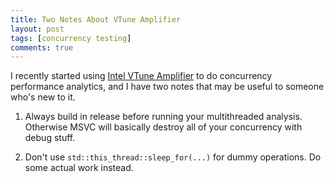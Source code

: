 ```yaml
---
title: Two Notes About VTune Amplifier
layout: post
tags: [concurrency testing]
comments: true
---
```


I recently started using [Intel VTune Amplifier](https://software.intel.com/en-us/intel-vtune-amplifier-xe/) to do concurrency performance analytics, and I have two notes that may be useful to someone who's new to it.

1. Always build in release before running your multithreaded analysis. Otherwise MSVC will basically destroy all of your concurrency with debug stuff.

2. Don't use `std::this_thread::sleep_for(...)` for dummy operations. Do some actual work instead.